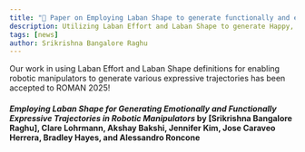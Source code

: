 ```yaml
---
title: "📑 Paper on Employing Laban Shape to generate functionally and emotionally expressive trajectories on robotic manipulators accepted to ROMAN 2025!"
description: Utilizing Laban Effort and Laban Shape to generate Happy, Sad, Shy, Angry and Hesitant manipulator trajectories.
tags: [news]
author: Srikrishna Bangalore Raghu
---
```


Our work in using Laban Effort and Laban Shape definitions for enabling robotic manipulators to generate various expressive trajectories has been accepted to ROMAN 2025!

#### _Employing Laban Shape for Generating Emotionally and Functionally Expressive Trajectories in Robotic Manipulators_ by [Srikrishna Bangalore Raghu], Clare Lohrmann, Akshay Bakshi, Jennifer Kim, Jose Caraveo Herrera, Bradley Hayes, and Alessandro Roncone
